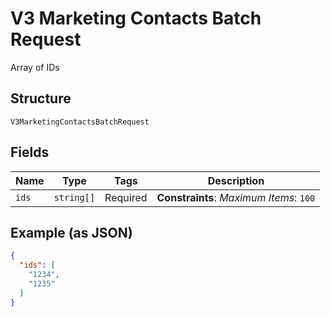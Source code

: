 
# V3 Marketing Contacts Batch Request

Array of IDs

## Structure

`V3MarketingContactsBatchRequest`

## Fields

| Name | Type | Tags | Description |
|  --- | --- | --- | --- |
| `ids` | `string[]` | Required | **Constraints**: *Maximum Items*: `100` |

## Example (as JSON)

```json
{
  "ids": [
    "1234",
    "1235"
  ]
}
```

